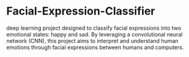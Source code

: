 # Facial-Expression-Classifier
deep learning project designed to classify facial expressions into two emotional states: happy and sad. By leveraging a convolutional neural network (CNN), this project aims to interpret and understand human emotions through facial expressions between humans and computers.  
